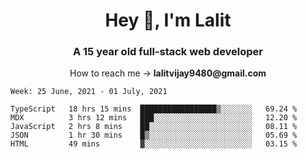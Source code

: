 <h1 align="center">Hey 👋, I'm Lalit</h1>
<h3 align="center">A 15 year old full-stack web developer</h3>

<p align="center">How to reach me → <strong>lalitvijay9480@gmail.com</strong></p>

<!--START_SECTION:waka-->
```text
Week: 25 June, 2021 - 01 July, 2021

TypeScript   18 hrs 15 mins  █████████████████▒░░░░░░░   69.24 % 
MDX          3 hrs 12 mins   ███░░░░░░░░░░░░░░░░░░░░░░   12.20 % 
JavaScript   2 hrs 8 mins    ██░░░░░░░░░░░░░░░░░░░░░░░   08.11 % 
JSON         1 hr 30 mins    █▒░░░░░░░░░░░░░░░░░░░░░░░   05.69 % 
HTML         49 mins         ▓░░░░░░░░░░░░░░░░░░░░░░░░   03.15 % 
```
<!--END_SECTION:waka-->

